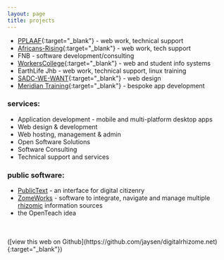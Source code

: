 ```yaml
---
layout: page
title: projects
---
```


- [PPLAAF](http://pplaaf.org){:target="_blank"} - web work, technical support
- [Africans-Rising](https://africans-rising.org){:target="_blank"} - web work, tech support
- FNB - software development/consulting
- [WorkersCollege](https://workerscollege.org.za/){:target="_blank"} - web and student info systems
- EarthLife Jhb - web work, technical support, linux training
- [SADC-WE-WANT](http://sadc-we-want.org/){:target="_blank"} - web design
- [Meridian Training](http://liminelegalapps.co.za/){:target="_blank"} - bespoke app development

### services:
- Application development - mobile and multi-platform desktop apps
- Web design & development 
- Web hosting, management & admin
- Open Software Solutions
- Software Consulting
- Technical support and services


### public software:
* [PublicText](/projects/publictext) - an interface for digital citizenry
* [ZomeWorks](/projects/zomeworks) - software to integrate, navigate and manage multiple [rhizomic](about/rhizomes) information sources 
* the OpenTeach idea


<br/>
<br/>
([view this web on Github](https://github.com/jaysen/digitalrhizome.net){:target="_blank"})